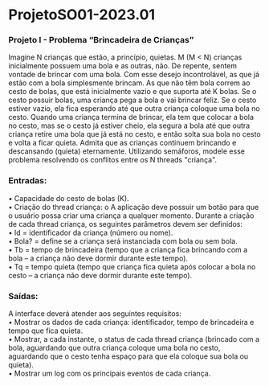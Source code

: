 # ProjetoSO01-2023.01

<h3>Projeto I - Problema “Brincadeira de Crianças” </h3>

<p> Imagine N crianças que estão, a princípio, quietas. M (M < N) crianças inicialmente
possuem uma bola e as outras, não. De repente, sentem vontade de brincar com uma bola.
Com esse desejo incontrolável, as que já estão com a bola simplesmente brincam. As que
não têm bola correm ao cesto de bolas, que está inicialmente vazio e que suporta até K
bolas. Se o cesto possuir bolas, uma criança pega a bola e vai brincar feliz. Se o cesto
estiver vazio, ela fica esperando até que outra criança coloque uma bola no cesto. Quando
uma criança termina de brincar, ela tem que colocar a bola no cesto, mas se o cesto já
estiver cheio, ela segura a bola até que outra criança retire uma bola que já está no cesto, e
então solta sua bola no cesto e volta a ficar quieta. Admita que as crianças continuem
brincando e descansando (quieta) eternamente. Utilizando semáforos, modele esse
problema resolvendo os conflitos entre os N threads "criança". </p>

<h3> Entradas: </h3>

<p>  • Capacidade do cesto de bolas (K).
</br>• Criação do thread criança:
o A aplicação deve possuir um botão para que o usuário possa criar uma criança a
qualquer momento. Durante a criação de cada thread criança, os seguintes
parâmetros devem ser definidos:
</br>• Id = identificador da criança (número ou nome).
</br>• Bola? = define se a criança será instanciada com bola ou sem bola.
</br>• Tb = tempo de brincadeira (tempo que a criança fica brincando com a bola –
a criança não deve dormir durante este tempo).
</br>• Tq = tempo quieta (tempo que criança fica quieta após colocar a bola no
cesto – a criança não deve dormir durante este tempo). </p>

<h3> Saídas: </h3>
<p> A interface deverá atender aos seguintes requisitos:</br>
• Mostrar os dados de cada criança: identificador, tempo de brincadeira e tempo que fica
quieta.</br>
• Mostrar, a cada instante, o status de cada thread criança (brincado com a bola,
aguardando que outra criança coloque uma bola no cesto, aguardando que o cesto tenha
espaço para que ela coloque sua bola ou quieta).</br>
• Mostrar um log com os principais eventos de cada criança. </p>
